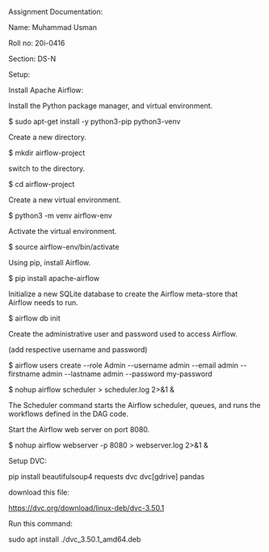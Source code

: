 Assignment Documentation:

Name: Muhammad Usman

Roll no: 20i-0416

Section: DS-N


Setup:

Install Apache Airflow:

Install the Python package manager, and virtual environment.

$ sudo apt-get install -y python3-pip python3-venv

Create a new directory.

 $ mkdir airflow-project

switch to the directory.

 $ cd airflow-project

Create a new virtual environment.

 $ python3 -m venv airflow-env

Activate the virtual environment.

 $ source airflow-env/bin/activate


Using pip, install Airflow.

 $ pip install apache-airflow

Initialize a new SQLite database to create the Airflow meta-store that Airflow needs to run.

 $ airflow db init

Create the administrative user and password used to access Airflow.

(add respective username and password)

 $ airflow users create --role Admin --username admin --email admin --firstname admin --lastname admin --password my-password

 $ nohup airflow scheduler > scheduler.log 2>&1 &

The Scheduler command starts the Airflow scheduler, queues, and runs the workflows defined in the DAG code.

Start the Airflow web server on port 8080.

$ nohup airflow webserver -p 8080 > webserver.log 2>&1 &


Setup DVC:

pip install beautifulsoup4 requests dvc dvc[gdrive] pandas

download this file:

https://dvc.org/download/linux-deb/dvc-3.50.1

Run this command:

sudo apt install ./dvc_3.50.1_amd64.deb





